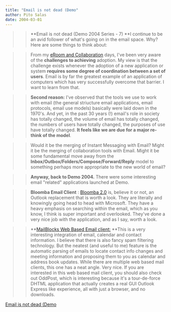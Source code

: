 ```yaml
---
title: "Email is not dead (Demo"
author: Pito Salas
date: 2004-03-01
---
```



>>

>> **Email is not dead (Demo 2004 Series - 7) **I continue to be an avid
follower of what's going on in the email space. Why? Here are some things to
think about:

>>

>>  
>
>>

>>  
>>

>>  
>
>>

>> From my [eRoom and Collaboration](<http://www.eroom.com>) days, I've been
very aware of the **challenges to achieving** adoption. My view is that the
challenge exists whenever the adoption of a new application or system
**requires some degree of coordination between a set of users**. Email is by
far the greatest example of an application of computers which has very
successfully overcome that barrier. I want to learn from that.

>>

>>  
>
>>

>>  
>>

>>  
>
>>

>>  **Second reason:** I've observed that the tools we use to work with email
(the general striucture email applications, email protocols, email use models)
basically were laid down in the 1970's. And yet, in the past 30 years (!)
email's role in society has totally changed, the volume of email has totally
changed, the numbers of users have totally changed, the purposes of use have
totally changed. **It feels like we are due for a major re-think of the
model**.

>>

>>  
>
>>

>>  
>>

>>  
>
>>

>> Would it be the merging of Instant Messaging with Email? Might it be the
merging of collaboration tools with Email. Might it be some fundamental move
away from the **Inbox/Outbox/Folders/Compose/Forward/Reply** model to
something perhaps more appropriate to the new world of email?

>>

>>  
>
>>

>>  
>>

>>  
>
>>

>>  **Anyway, back to Demo 2004.** There were some interesting email "related"
applications launched at Demo.

>>

>>  
>
>>

>>  
>>

>>  
>
>>

>>  **Bloomba Email Client** : [Bloomba 2.0](<http://www.statalabs.com/>) is,
believe it or not, an Outlook replacement that is worth a look. They are
literally and knowingly going head to head with Microsoft. They have a heavy
emphasis on searching within the email, which as you know, I think is super
important and overlooked. They've done a very nice job with the application,
and as I say, worth a look.

>>

>>  
>
>>

>>  
>>

>>  
>
>>

>>  **[MailBlocks Web Based Email client:](<http://about.mailblocks.com/>)
**This is a very interesting integration of email, calendar and contact
information. I believe that there is also fancy spam filtering technology. But
the neatest (and useful to me) feature is the automatic parsing of emails to
locate contact info changes and meeting information and proposing them to you
as calendar and address book updates. While there are multiple web based mail
clients, this one has a neat angle. Very nice. If you are interested in this
web based mail client, you should also check out OddPost, which is interesting
because it's a tour-de-force DHTML application that actually creates a real
GUI Outlook Express like experience, all with just a browser, and no
downloads.


[Email is not dead (Demo](None)
